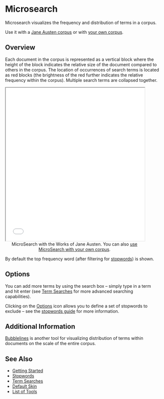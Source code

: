 # Microsearch

Microsearch visualizes the frequency and distribution of terms in a corpus. 

Use it with a <a href="../?view=Microsearch&corpus=austen" target="_blank">Jane Austen corpus</a> or with <a href="../?view=Microsearch" target="_blank">your own corpus</a>.

## Overview

Each document in the corpus is represented as a vertical block where the height of the block indicates the relative size of the document compared to others in the corpus. The location of occurrences of search terms is located as red blocks (the brightness of the red further indicates the relative frequency within the corpus). Multiple search terms are collapsed together.

<iframe src="../tool/MicroSearch/?corpus=austen&subtitle=The+Works+of+Jane+Austen" style="width: 90%; height: 500px"></iframe>
<div style="width: 90%; text-align: center; margin-bottom: 1em;">MicroSearch with the Works of Jane Austen. You can also <a href="../?view=MicroSearch" target="_blank">use MicroSearch with your own corpus</a>.</div>

By default the top frequency word (after filtering for [stopwords](#!/guide/stopwords)) is shown.

## Options

You can add more terms by using the search box – simply type in a term and hit enter (see [Term Searches](#!/guide/search) for more advanced searching capabilities).

Clicking on the [Options](#!/guide/options) icon allows you to define a set of stopwords to exclude – see the [stopwords guide](#!/guide/stopwords) for more information.

## Additional Information

[Bubblelines](#!/guide/bubblelines) is another tool for visualizing distribution of terms within documents on the scale of the entire corpus.

## See Also

- [Getting Started](#!/guide/start)
- [Stopwords](#!/guide/stopwords)
- [Term Searches](#!/guide/search)
- [Default Skin](#!/guide/skins-section-default-skin)
- [List of Tools](#!/guide/tools)
